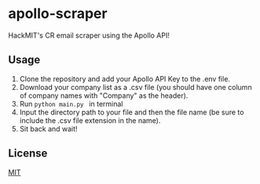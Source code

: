 # apollo-scraper
HackMIT's CR email scraper using the Apollo API!

## Usage
1. Clone the repository and add your Apollo API Key to the .env file.
2. Download your company list as a .csv file (you should have one column of company names with "Company" as the header). 
3. Run ```python main.py ``` in terminal
4. Input the directory path to your file and then the file name (be sure to include the .csv file extension in the name).
5. Sit back and wait!

## License
[MIT](https://choosealicense.com/licenses/mit/)